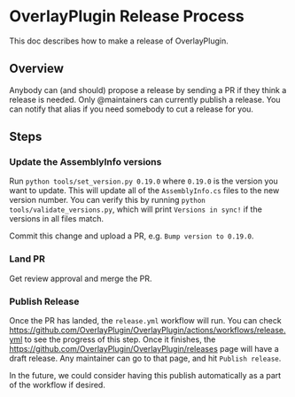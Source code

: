 # OverlayPlugin Release Process

This doc describes how to make a release of OverlayPlugin.

## Overview

Anybody can (and should) propose a release by sending a PR if they think a release is needed.
Only @maintainers can currently publish a release.
You can notify that alias if you need somebody to cut a release for you.

## Steps

### Update the AssemblyInfo versions

Run `python tools/set_version.py 0.19.0`
where `0.19.0` is the version you want to update.
This will update all of the `AssemblyInfo.cs` files to the new version number.
You can verify this by running `python tools/validate_versions.py`,
which will print `Versions in sync!` if the versions in all files match.

Commit this change and upload a PR, e.g. `Bump version to 0.19.0`.

### Land PR

Get review approval and merge the PR.

### Publish Release

Once the PR has landed, the `release.yml` workflow will run.
You can check <https://github.com/OverlayPlugin/OverlayPlugin/actions/workflows/release.yml> to see the progress of this step.
Once it finishes, the <https://github.com/OverlayPlugin/OverlayPlugin/releases> page will have a draft release.
Any maintainer can go to that page, and hit `Publish release`.

In the future, we could consider having this publish automatically as a part of the workflow if desired.
